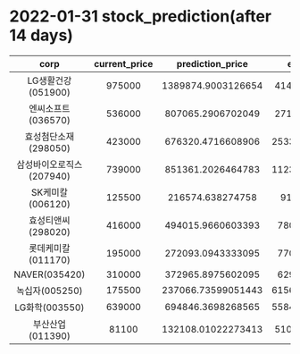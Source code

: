 # 2022-01-31 stock_prediction(after 14 days)

|   corp   |   current_price   |   prediction_price   |   expected_profit   |
|:--------:|:-----------------:|:--------------------:|:-------------------:|
|LG생활건강(051900)|975000|1389874.9003126654|414874.9003126654|
|엔씨소프트(036570)|536000|807065.2906702049|271065.2906702049|
|효성첨단소재(298050)|423000|676320.4716608906|253320.47166089062|
|삼성바이오로직스(207940)|739000|851361.2026464783|112361.20264647831|
|SK케미칼(006120)|125500|216574.638274758|91074.638274758|
|효성티앤씨(298020)|416000|494015.9660603393|78015.9660603393|
|롯데케미칼(011170)|195000|272093.0943333095|77093.0943333095|
|NAVER(035420)|310000|372965.8975602095|62965.8975602095|
|녹십자(005250)|175500|237066.73599051443|61566.735990514426|
|LG화학(003550)|639000|694846.3698268565|55846.369826856535|
|부산산업(011390)|81100|132108.01022273413|51008.01022273413|
